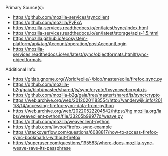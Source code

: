 
Primary Source(s):

 - https://github.com/mozilla-services/syncclient
 - https://github.com/mozilla/PyFxA
 - https://mozilla-services.readthedocs.io/en/latest/sync/index.html
 - https://mozilla-services.readthedocs.io/en/latest/storage/apis-1.5.html
 - https://mozilla.github.io/ecosystem-platform/api#tag/Account/operation/postAccountLogin
 - https://mozilla-services.readthedocs.io/en/latest/sync/objectformats.html#sync-objectformats

Additional Info:

 - https://gitlab.gnome.org/World/eolie/-/blob/master/eolie/firefox_sync.py
 - https://github.com/mozilla-b2g/gaia/blob/master/shared/js/sync/crypto/fxsyncwebcrypto.js
 - https://github.com/mozilla-b2g/gaia/tree/master/shared/js/sync/crypto
 - https://web.archive.org/web/20120201183554/http://vanderwijk.info/2011/8/14/accessing-firefox-sync-data-from-python
 - https://web.archive.org/web/20220522204542/https://hg.mozilla.org/labs/weaveclient-python/file/33205b99977d/weave.py
 - https://github.com/mozilla/weaveclient-python
 - https://github.com/iivvoo/Firefox-sync-example
 - https://stackoverflow.com/questions/6088817/how-to-access-firefox-sync-bookmarks-without-firefox
 - https://superuser.com/questions/195583/where-does-mozilla-sync-weave-save-its-passphrase